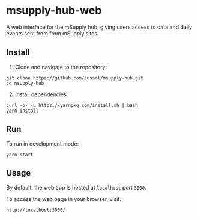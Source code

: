 # msupply-hub-web

A web interface for the mSupply hub, giving users access to data and daily events sent from from mSupply sites. 

## Install

1. Clone and navigate to the repository:

```
git clone https://github.com/sussol/msupply-hub.git
cd msupply-hub
```

2. Install dependencies:

```
curl -o- -L https://yarnpkg.com/install.sh | bash
yarn install
```

## Run

To run in development mode:

```
yarn start
```

## Usage

By default, the web app is hosted at `localhost` port `3000`.

To access the web page in your browser, visit:

```
http://localhost:3000/
```